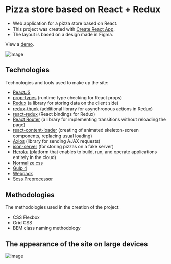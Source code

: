 # Pizza store based on React + Redux

* Web application for a pizza store based on React.
* This project was created with [Create React App](https://github.com/facebook/create-react-app).
* The layout is based on a design made in Figma.

View a [demo](https://pizza-shop-on-react.herokuapp.com).

![image](https://user-images.githubusercontent.com/54866075/134236442-85d87bd5-4a65-419f-b9b0-9d1235fe5db6.png)

## Technologies

Technologies and tools used to make up the site:

* [ReactJS](https://ru.reactjs.org)
* [prop-types](https://github.com/facebook/prop-types) (runtime type checking for React props)
* [Redux](https://redux.js.org) (a library for storing data on the client side)
* [redux-thunk](https://github.com/reduxjs/redux-thunk) (additional library for asynchronous actions in Redux)
* [react-redux](https://github.com/reduxjs/react-redux) (React bindings for Redux)
* [React Router](https://reactrouter.com) (a library for implementing transitions without reloading the page)
* [react-content-loader](https://skeletonreact.com) (creating of animated skeleton-screen components, replacing usual loading)
* [Axios](https://github.com/axios/axios) (library for sending AJAX requests)
* [json-server](https://github.com/typicode/json-server) (for storing pizzas on a fake server)
* [Heroku](https://www.heroku.com) (platform that enables to build, run, and operate applications entirely in the cloud)
* [Normalize.css](https://necolas.github.io/normalize.css/)
* [Gulp 4](https://gulpjs.com)
* [Webpack](https://webpack.js.org)
* [Scss Preprocessor](https://sass-scss.ru)

## Methodologies

The methodologies used in the creation of the project:

* CSS Flexbox
* Grid CSS
* BEM class naming methodology

## The appearance of the site on large devices

![image](https://user-images.githubusercontent.com/54866075/136592765-114671c9-1e77-4b6c-9bd7-179845d52080.png)
